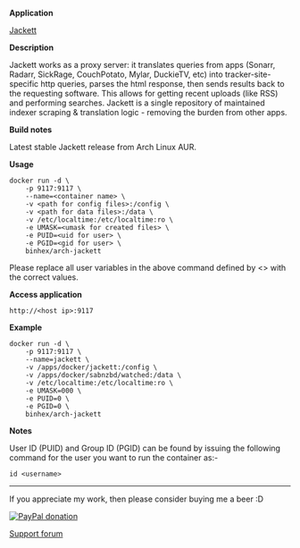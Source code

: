 **Application**

[Jackett](https://github.com/Jackett/Jackett)

**Description**

Jackett works as a proxy server: it translates queries from apps (Sonarr, Radarr, SickRage, CouchPotato, Mylar, DuckieTV, etc) into tracker-site-specific http queries, parses the html response, then sends results back to the requesting software. This allows for getting recent uploads (like RSS) and performing searches. Jackett is a single repository of maintained indexer scraping & translation logic - removing the burden from other apps.

**Build notes**

Latest stable Jackett release from Arch Linux AUR.

**Usage**
```
docker run -d \
    -p 9117:9117 \
    --name=<container name> \
    -v <path for config files>:/config \
    -v <path for data files>:/data \
    -v /etc/localtime:/etc/localtime:ro \
    -e UMASK=<umask for created files> \
    -e PUID=<uid for user> \
    -e PGID=<gid for user> \
    binhex/arch-jackett
```

Please replace all user variables in the above command defined by <> with the correct values.

**Access application**

`http://<host ip>:9117`

**Example**
```
docker run -d \
    -p 9117:9117 \
    --name=jackett \
    -v /apps/docker/jackett:/config \
    -v /apps/docker/sabnzbd/watched:/data \
    -v /etc/localtime:/etc/localtime:ro \
    -e UMASK=000 \
    -e PUID=0 \
    -e PGID=0 \
    binhex/arch-jackett
```

**Notes**

User ID (PUID) and Group ID (PGID) can be found by issuing the following command for the user you want to run the container as:-

```
id <username>
```
___
If you appreciate my work, then please consider buying me a beer  :D

[![PayPal donation](https://www.paypal.com/en_US/i/btn/btn_donate_SM.gif)](https://www.paypal.com/cgi-bin/webscr?cmd=_s-xclick&hosted_button_id=MM5E27UX6AUU4)

[Support forum](http://lime-technology.com/forum/index.php?topic=45848.0)